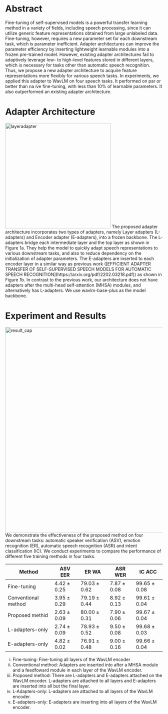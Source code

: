 <!-- # Introduction
This repository contains a version of WavLM that can be trained using adapters.
Adapters are lightweight modules that can be inserted into some intermediate layers of a frozen pre-trained model. We proposed a novel adapter architecture for multiple speech processing tasks. The proposed adapter architecture produces effective features for downstream tasks to use a weighted sum of outputs of intermediate layers of the WavLM encoder. -->
# Abstract
Fine-tuning of self-supervised models is a powerful transfer learning method in a variety of fields, including speech processing, since it can utilize generic feature representations obtained from large unlabeled data. Fine-tuning, however, requires a new parameter set for each downstream task, which is parameter inefficient. Adapter architectures can improve the parameter efficiency by inserting lightweight learnable modules into a frozen pre-trained model. However, existing adapter architectures fail to adaptively leverage low- to high-level features stored in different layers, which is necessary for tasks other than automatic speech recognition. Thus, we propose a new adapter architecture to acquire feature representations more flexibly for various speech tasks. In experiments, we applied this adapter to WavLM on four speech tasks. It performed on par or better than na ̈ıve fine-tuning, with less than 10% of learnable parameters. It also outperformed an existing adapter architecture.

# Adapter Architecture
<img width="337" alt="layeradapter" src="https://user-images.githubusercontent.com/48460458/189790212-b1863b1a-c985-4e1f-86a4-363cd9f31ffc.png">
<!-- ![layeradapter5](https://user-images.githubusercontent.com/48460458/189691649-a3fd4264-3de6-4e61-abe5-3c60a67b07ac.png) -->
The proposed adapter architecture incorporates two types of adapters, namely Layer adapters (L-adapters) and Encoder adapter (E-adapters), into a frozen backbone. The L-adapters bridge each intermediate layer and the top layer as shown in Figure 1a. They help the model to quickly adapt speech representations to various downstream tasks, and also to reduce dependency on the initialization of adapter parameters. The E-adapters are inserted to each encoder layer in a similar way as previous work ([EFFICIENT ADAPTER TRANSFER OF SELF-SUPERVISED SPEECH MODELS FOR AUTOMATIC SPEECH RECOGNITION](https://arxiv.org/pdf/2202.03218.pdf)) as shown in Figure 1b. In contrast to the previous work, our architecture does not have adapters after the multi-head self-attention (MHSA) modules, and alternatively has L-adapters.
We use wavlm-base-plus as the model backbone.

# Experiment and Results
<!-- ![result](https://user-images.githubusercontent.com/48460458/189800739-e711e953-9095-45d6-bdec-f509581965bb.png) -->
<img width="657" alt="result_cap" src="https://user-images.githubusercontent.com/48460458/189802186-482752a1-ad28-4482-bd6d-8ae11e582a8c.png">
We demonstrate the effectiveness of the proposed method on
four downstream tasks: automatic speaker verification (ASV), emotion recognition (ER), automatic speech recognition (ASR) and intent classification (IC). 
We conduct experiments to compare the performance of different five training methods in four tasks.

| Method              | ASV EER        | ER WA            | ASR WER         | IC ACC            | 
| ------------------- | -------------- | ---------------- | --------------- | ----------------- | 
| Fine-tuning         | $4.42\pm 0.25$ | $79.03 \pm 0.62$ | $7.87 \pm 0.08$ | $99.65 \pm 0.08$ | 
| Conventional method | $3.95 \pm0.29$ | $79.19 \pm 0.44$ | $8.92 \pm 0.13$ | $99.61 \pm 0.04$ | 
| Proposed methid     | $2.63\pm 0.09$ | $80.00 \pm 0.31$ | $7.90 \pm 0.06$ | $99.67 \pm 0.04$ | 
| L-adapters-only     | $2.74\pm 0.09$ | $78.93 \pm 0.52$ | $9.50 \pm 0.08$ | $99.68 \pm 0.03$ | 
| E-adapters-only     | $4.82\pm 0.02$ | $76.91 \pm 0.48$ | $9.00 \pm 0.16$ | $99.66 \pm 0.04$ | 

<ol type=i>
    <li>Fine-tuning: Fine-tuning all layers of the WavLM encoder
    <li>Conventional method: Adapters are inserted into after a MHSA module and a feedfoward module in each layer of the WavLM encoder.
    <li>Proposed method: There are L-adapters and E-adapters attached on the WavLM encoder. L-adapters are attached to all layers and E-adapters are inserted into all but the final layer.
    <li> L-Adapters-only: L-adapters are attached to all layers of the WavLM encoder.
    <li> E-adapters-only: E-adapters are inserting into all layers of the WavLM encoder.
</ol>
